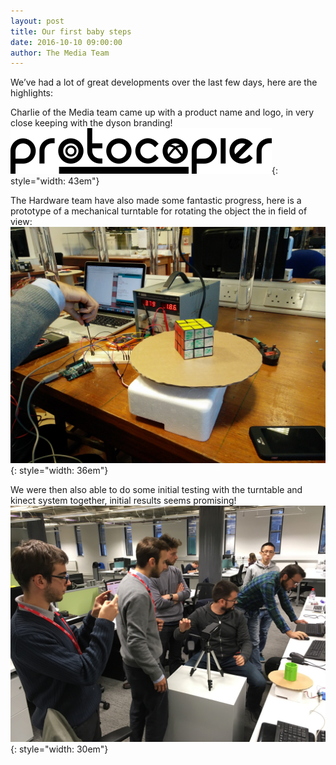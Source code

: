 ```yaml
---
layout: post
title: Our first baby steps
date: 2016-10-10 09:00:00
author: The Media Team
---
```


We’ve had a lot of great developments over the last few days, here are
the highlights:

Charlie of the Media team came up with a product name and logo, in very
close keeping with the dyson branding!
![image](/img/blog/10th/media/image01.png){: style="width: 43em"}

The Hardware team have also made some fantastic progress, here is a
prototype of a mechanical turntable for rotating the object the in field
of view:
![image](/img/blog/10th/media/image04.jpg){: style="width: 36em"}

We were then also able to do some initial testing with the turntable and
kinect system together, initial results seems promising!
![image](/img/blog/10th/media/image05.jpg){: style="width: 30em"}

